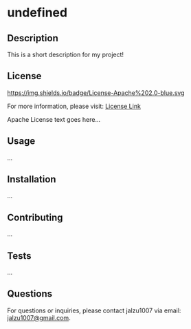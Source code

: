 # undefined

  ## Description

  This is a short description for my project!
  
  ## License
  
  https://img.shields.io/badge/License-Apache%202.0-blue.svg
  
  For more information, please visit: [License Link](https://www.apache.org/licenses/LICENSE-2.0)
  
  Apache License text goes here...
  
  ## Usage
  
  ...
  
  ## Installation
  
  ...
  
  ## Contributing
  
  ...
  
  ## Tests
  
  ...
  
  ## Questions
  
  For questions or inquiries, please contact jalzu1007 via email: jalzu1007@gmail.com.
  

